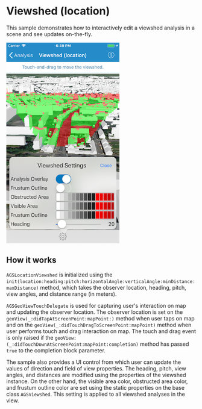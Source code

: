 # Viewshed (location)

This sample demonstrates how to interactively edit a viewshed analysis in a scene and see updates on-the-fly.

![](image1.png)

## How it works

`AGSLocationViewshed` is initialized using the `init(location:heading:pitch:horizontalAngle:verticalAngle:minDistance:maxDistance)` method, which takes the observer location, heading, pitch, view angles, and distance range (in meters).

`AGSGeoViewTouchDelegate` is used for capturing user's interaction on map and updating the observer location. The observer location is set on the `geoView(_:didTapAtScreenPoint:mapPoint:)` method when user taps on map and on the  `geoView(_:didTouchDragToScreenPoint:mapPoint)` method when user performs touch and drag interaction on map. The touch and drag event is only raised if the `geoView:(_:didTouchDownAtScreenPoint:mapPoint:completion)` method has passed `true` to the completion block parameter.

The sample also provides a UI control from which user can update the values of direction and field of view properties. The heading, pitch, view angles, and distances are modified using the properties of the viewshed instance. On the other hand, the visible area color, obstructed area color, and frustum outline color are set using the static properties on the base class `AGSViewshed`. This setting is applied to all viewshed analyses in the view.
